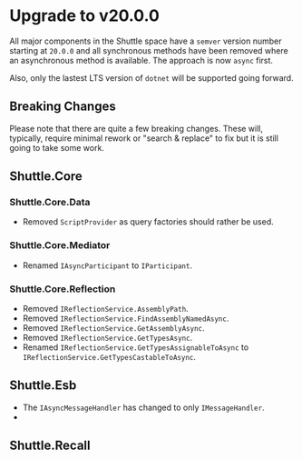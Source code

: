 # Upgrade to v20.0.0

All major components in the Shuttle space have a `semver` version number starting at `20.0.0` and all synchronous methods have been removed where an asynchronous method is available.  The approach is now `async` first.

Also, only the lastest LTS version of `dotnet` will be supported going forward.

## Breaking Changes

Please note that there are quite a few breaking changes.  These will, typically, require minimal rework or "search & replace" to fix but it is still going to take some work.

## Shuttle.Core

### Shuttle.Core.Data

- Removed `ScriptProvider` as query factories should rather be used.

### Shuttle.Core.Mediator

- Renamed `IAsyncParticipant` to `IParticipant`.

### Shuttle.Core.Reflection

- Removed `IReflectionService.AssemblyPath`.
- Removed `IReflectionService.FindAssemblyNamedAsync`.
- Removed `IReflectionService.GetAssemblyAsync`.
- Removed `IReflectionService.GetTypesAsync`.
- Renamed `IReflectionService.GetTypesAssignableToAsync` to `IReflectionService.GetTypesCastableToAsync`.

## Shuttle.Esb

- The `IAsyncMessageHandler` has changed to only `IMessageHandler`.
- 

## Shuttle.Recall